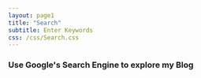 ```yaml
---
layout: page1
title: "Search"
subtitle: Enter Keywords
css: /css/Search.css
---
```


### Use Google's Search Engine to explore my Blog

<div id="google-custom-search">
<script>
  (function() {
    var cx = '003037785403425227493:tab9sattetg';
    var gcse = document.createElement('script');
    gcse.type = 'text/javascript';
    gcse.async = true;
    gcse.src = 'https://cse.google.com/cse.js?cx=' + cx;
    var s = document.getElementsByTagName('script')[0];
    s.parentNode.insertBefore(gcse, s);
  })();
</script>
<gcse:searchbox></gcse:searchbox>
<gcse:searchresults></gcse:searchresults>
<!--<script async src="https://cse.google.com/cse.js?cx=003037785403425227493:tab9sattetg"></script>-->
<!--<div class="gcse-search"></div>
<gcse:searchbox></gcse:searchbox>
<gcse:searchresults></gcse:searchresults>-->
</div>
